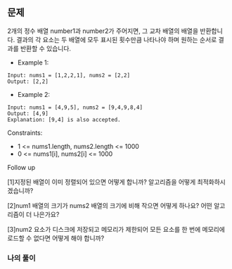 ## 문제

2개의 정수 배열 number1과 number2가 주어지면, 그 교차 배열의 배열을 반환합니다. 
결과의 각 요소는 두 배열에 모두 표시된 횟수만큼 나타나야 하며 원하는 순서로 결과를 반환할 수 있습니다.

- Example 1:
```
Input: nums1 = [1,2,2,1], nums2 = [2,2]
Output: [2,2]
```

- Example 2:
```
Input: nums1 = [4,9,5], nums2 = [9,4,9,8,4]
Output: [4,9]
Explanation: [9,4] is also accepted.
```

Constraints:

- 1 <= nums1.length, nums2.length <= 1000
- 0 <= nums1[i], nums2[i] <= 1000

Follow up

[1]지정된 배열이 이미 정렬되어 있으면 어떻게 합니까? 알고리즘을 어떻게 최적화하시겠습니까?

[2]num1 배열의 크기가 nums2 배열의 크기에 비해 작으면 어떻게 하나요? 어떤 알고리즘이 더 나은가요?

[3]num2 요소가 디스크에 저장되고 메모리가 제한되어 모든 요소를 한 번에 메모리에 로드할 수 없다면 어떻게 해야 합니까?


### 나의 풀이

```javascript

```
